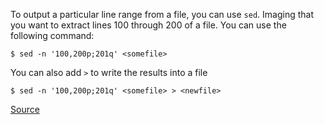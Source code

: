 To output a particular line range from a file, you can use `sed`.
Imaging that you want to extract lines 100 through 200 of a file. You can use the following command:
```
$ sed -n '100,200p;201q' <somefile>
```

You can also add `>` to write the results into a file
```
$ sed -n '100,200p;201q' <somefile> > <newfile>
```
[Source](https://stackoverflow.com/a/83347/5069650)
